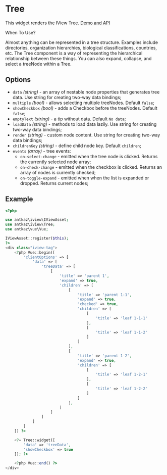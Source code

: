 # Tree

This widget renders the IView Tree. [Demo and API](https://www.iviewui.com/components/tree-en)

When To Use?

Almost anything can be represented in a tree structure. Examples include directories, organization hierarchies, biological classifications, countries, etc. 
The Tree component is a way of representing the hierarchical relationship between these things. You can also expand, collapse, and select a treeNode within a Tree.

## Options

* `data` *(string)* - an array of nestable node properties that generates tree data. Use string for creating two-way data bindings;
* `multiple` *(bool)* - allows selecting multiple treeNodes. Default `false`;
* `showCheckbox` *(bool)* - adds a Checkbox before the treeNodes. Default `false`;
* `emptyText` *(string)* - a tip without data. Default `No data`;
* `loadData` *(string)* - methods to load data lazily. Use string for creating two-way data bindings;
* `render` *(string)* - custom node content. Use string for creating two-way data bindings;
* `childrenKey` *(string)* - define child node key. Default `children`;
* `events` *(array)* - tree events:
    * `on-select-change` - emitted when the tree node is clicked. Returns the currently selected node array;
    * `on-check-change` - emitted when the checkbox is clicked. Returns an array of nodes is currently checked;
    * `on-toggle-expand` - emitted when when the list is expanded or dropped. Returns current nodes;
    
## Example

```php
<?php

use antkaz\iview\IViewAsset;
use antkaz\iview\Tree;
use antkaz\vue\Vue;

IViewAsset::register($this);
?>
<div class="iview-tag">
    <?php Vue::begin([
        'clientOptions' => [
            'data' => [
                'treeData' => [
                    [
                        'title' => 'parent 1',
                        'expand' => true,
                        'children' => [
                            [
                                'title' => 'parent 1-1',
                                'expand' => true,
                                'checked' => true,
                                'children' => [
                                    [
                                        'title' => 'leaf 1-1-1'
                                    ],
                                    [
                                        'title' => 'leaf 1-1-2'
                                    ]
                                ]
                            ],
                            [
                                'title' => 'parent 1-2',
                                'expand' => true,
                                'children' => [
                                    [
                                        'title' => 'leaf 1-2-1'
                                    ],
                                    [
                                        'title' => 'leaf 1-2-2'
                                    ]
                                ]
                            ],
                        ]
                    ]
                ]
            ]
        ]
    ]) ?>

    <?= Tree::widget([
        'data' => 'treeData',
        'showCheckbox' => true
    ]); ?>

    <?php Vue::end() ?>
</div>
```
